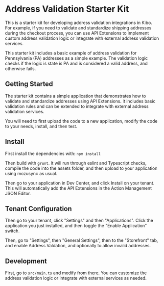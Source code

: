# Address Validation Starter Kit

This is a starter kit for developing address validation integrations in Kibo. For example, if you need to validate and standardize shipping addresses during the checkout process, you can use API Extensions to implement custom address validation logic or integrate with external address validation services.

This starter kit includes a basic example of address validation for Pennsylvania (PA) addresses as a simple example. The validation logic checks if the logic is state is PA and is considered a valid address, and otherwise fails.

## Getting Started

The starter kit contains a simple application that demonstrates how to validate and standardize addresses using API Extensions. It includes basic validation rules and can be extended to integrate with external address validation services.

You will need to first upload the code to a new application, modify the code to your needs, install, and then test.

## Install

First install the dependencies with: `npm install`

Then build with `grunt`. It will run through eslint and Typescript checks, compile the code into the assets folder, and then upload to your application using mozusync as usual.

Then go to your application in Dev Center, and click Install on your tenant. This will automatically add the API Extensions in the Action Management JSON Editor.

## Tenant Configuration

Then go to your tenant, click "Settings" and then "Applications". Click the application you just installed, and then toggle the "Enable Application" switch.

Then, go to "Settings", then "General Settings", then to the "Storefront" tab, and enable Address Valdation, and optionally to allow invalid addresses.

## Development

First, go to `src/main.ts` and modify from there. You can customize the address validation logic or integrate with external services as needed.